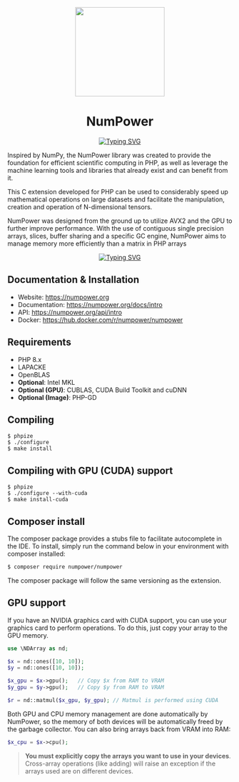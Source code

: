 <p align="center">
  <img src="https://github.com/NumPower/numpower/assets/1107499/ea2e8895-a1ab-4212-bd91-033e9afa711b" width="200" height="200">
</p>
<h1 align="center">NumPower</h1>
<p align="center">
<a href="https://git.io/typing-svg"><img src="https://readme-typing-svg.demolab.com?font=Fira+Code&duration=2000&pause=500&multiline=true&width=435&height=100&separator=%3C&lines=%24a+%3D+nd%3A%3Aarray(%5B%5B1%2C+2%5D%2C+%5B3%2C+4%5D%5D);%3C%24b+%3D+%24a+*+2;%3Cprint_r(%24b);" alt="Typing SVG" /></a>
</p>

Inspired by NumPy, the NumPower library was created to provide the foundation for efficient scientific computing in PHP, as well as leverage the machine learning tools and libraries that already exist and can benefit from it.
<p></p>
This C extension developed for PHP can be used to considerably speed up mathematical operations on large datasets and facilitate the manipulation, creation and operation of N-dimensional tensors.
<p></p>
NumPower was designed from the ground up to utilize AVX2 and the GPU to further improve performance. With the use of contiguous single precision arrays, slices, buffer sharing and a specific GC engine, 
NumPower aims to manage memory more efficiently than a matrix in PHP arrays

<p></p>
<p align="center">
<a href="https://git.io/typing-svg"><img src="https://readme-typing-svg.demolab.com?font=Fira+Code&duration=2000&pause=500&multiline=true&width=435&height=100&separator=%3C&lines=%24a_gpu+%3D+%24a-%3Egpu();%3C%24b_gpu+%3D+%24b-%3Egpu();%3C%24m+%3D+nd%3A%3Amatmul(%24a_gpu%2C+%24b_gpu);" alt="Typing SVG" /></a>
</p>

## Documentation & Installation

- Website: https://numpower.org
- Documentation: https://numpower.org/docs/intro
- API: https://numpower.org/api/intro
- Docker: https://hub.docker.com/r/numpower/numpower

## Requirements
- PHP 8.x
- LAPACKE
- OpenBLAS
- **Optional**: Intel MKL
- **Optional (GPU)**: CUBLAS, CUDA Build Toolkit and cuDNN
- **Optional (Image)**: PHP-GD

## Compiling

``` 
$ phpize
$ ./configure
$ make install
```

## Compiling with GPU (CUDA) support

``` 
$ phpize
$ ./configure --with-cuda
$ make install-cuda
```

## Composer install
The composer package provides a stubs file to facilitate autocomplete in the IDE. To install, simply run the command below in your environment with composer installed:

```bash
$ composer require numpower/numpower
```

The composer package will follow the same versioning as the extension.

## GPU support

If you have an NVIDIA graphics card with CUDA support, you can use your graphics card 
to perform operations. To do this, just copy your array to the GPU memory.

```php
use \NDArray as nd;

$x = nd::ones([10, 10]);
$y = nd::ones([10, 10]);

$x_gpu = $x->gpu();   // Copy $x from RAM to VRAM
$y_gpu = $y->gpu();   // Copy $y from RAM to VRAM

$r = nd::matmul($x_gpu, $y_gpu); // Matmul is performed using CUDA
```

Both GPU and CPU memory management are done automatically by NumPower, so the memory of both devices will be 
automatically freed by the garbage collector.  You can also bring arrays back from VRAM into RAM:

```php 
$x_cpu = $x->cpu();
```

> **You must explicitly copy the arrays you want to use in your devices**. Cross-array operations (like adding) will 
> raise an exception if the arrays used are on different devices.
